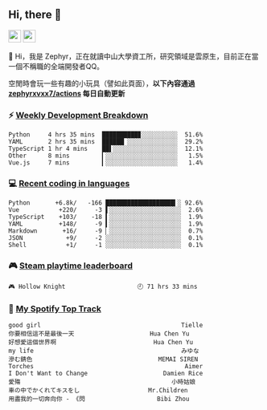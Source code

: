 <!--
**zephyrxvxx7/zephyrxvxx7** is a ✨ _special_ ✨ repository because its `README.md` (this file) appears on your GitHub profile.

Here are some ideas to get you started:

- 🔭 I’m currently working on ...
- 🌱 I’m currently learning ...
- 👯 I’m looking to collaborate on ...
- 🤔 I’m looking for help with ...
- 💬 Ask me about ...
- 📫 How to reach me: ...
- 😄 Pronouns: ...
- ⚡ Fun fact: ...
-->

## Hi, there 👋

<a href="https://www.instagram.com/zephyrxvxx7/"><img src="https://img.shields.io/badge/instagram-3f729b?&style=for-the-badge&logo=instagram&logoColor=white" height=25></a>
<a href="https://zephyrxvxx7.me/"><img src="https://img.shields.io/badge/blog-gray?&style=for-the-badge&logo=hexo&logoColor=white" height=25></a>

👋 Hi，我是 Zephyr，正在就讀中山大學資工所，研究領域是雲原生，目前正在當一個不稱職的全端開發者QQ。

空閒時會玩一些有趣的小玩具（譬如此頁面），**以下內容通過 [zephyrxvxx7/actions](https://github.com/zephyrxvxx7/zephyrxvxx7/actions) 每日自動更新**

### ⚡ [Weekly Development Breakdown](https://gist.github.com/zephyrxvxx7/ee1787313f0772b51494d051b5edde7f)

<!-- code_time start -->

```text
Python     4 hrs 35 mins  ██████████▊░░░░░░░░░░  51.6%
YAML       2 hrs 35 mins  ██████▏░░░░░░░░░░░░░░  29.2%
TypeScript 1 hr 4 mins    ██▌░░░░░░░░░░░░░░░░░░  12.1%
Other      8 mins         ▎░░░░░░░░░░░░░░░░░░░░   1.5%
Vue.js     7 mins         ▎░░░░░░░░░░░░░░░░░░░░   1.4%
```

<!-- code_time end -->

### 💻 [Recent coding in languages](https://gist.github.com/zephyrxvxx7/08c5ff0fead26978490fef5d749f43ea)

<!-- code_diff start -->

```text
Python       +6.8k/   -166 ███████████████████▍░ 92.6%
Vue           +220/     -3 ▌░░░░░░░░░░░░░░░░░░░░  2.6%
TypeScript    +103/    -18 ▍░░░░░░░░░░░░░░░░░░░░  1.9%
YAML          +148/     -9 ▍░░░░░░░░░░░░░░░░░░░░  1.9%
Markdown       +16/     -9 ▏░░░░░░░░░░░░░░░░░░░░  0.7%
JSON            +9/     -2 ░░░░░░░░░░░░░░░░░░░░░  0.1%
Shell           +1/     -1 ░░░░░░░░░░░░░░░░░░░░░  0.1%
```

<!-- code_diff end -->

### 🎮 [Steam playtime leaderboard](https://gist.github.com/zephyrxvxx7/f77b8978877f959b69d84723c43a4a64)

<!-- steam_time start -->

```text
🎮 Hollow Knight                    🕘 71 hrs 33 mins
```

<!-- steam_time end -->

### 🎵 [My Spotify Top Track](https://gist.github.com/zephyrxvxx7/fe159fde5ec9ebea27e03dd63a71e78f)

<!-- spotify_track start -->

```text
good girl                                       Tielle
你要相信這不是最後一天                     Hua Chen Yu
好想愛這個世界啊                           Hua Chen Yu
my life                                         みゆな
滲む錆色                                   MEMAI SIREN
Torches                                          Aimer
I Don't Want to Change                     Damien Rice
愛殤                                          小時姑娘
車の中でかくれてキスをし                   Mr.Children
用盡我的一切奔向你 - 《閃                    Bibi Zhou
```

<!-- spotify_track end -->

